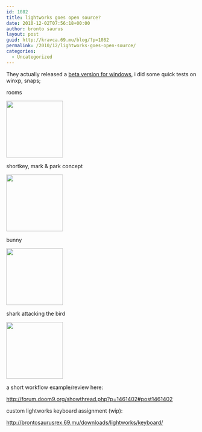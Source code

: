 ```yaml
---
id: 1082
title: lightworks goes open source?
date: 2010-12-02T07:56:18+00:00
author: bronto saurus
layout: post
guid: http://kravca.69.mu/blog/?p=1082
permalink: /2010/12/lightworks-goes-open-source/
categories:
  - Uncategorized
---
```

They actually released a [beta version for windows](http://www.lightworksbeta.com), i did some quick tests on winxp, snaps;

rooms
  
[<img src="http://brontosaurusrex.69.mu/wp-content/uploads/2010/12/rooms-150x150.png" alt="" title="rooms" width="150" height="150" class="alignnone size-thumbnail wp-image-1081" />](http://brontosaurusrex.69.mu/wp-content/uploads/2010/12/rooms.png)
  
shortkey, mark & park concept
  
[<img src="http://brontosaurusrex.69.mu/wp-content/uploads/2010/12/keys-150x150.png" alt="" title="keys" width="150" height="150" class="alignnone size-thumbnail wp-image-1080" />](http://brontosaurusrex.69.mu/wp-content/uploads/2010/12/keys.png)
  
bunny
  
[<img src="http://brontosaurusrex.69.mu/wp-content/uploads/2010/12/bunny1-150x150.png" alt="" title="bunny1" width="150" height="150" class="alignnone size-thumbnail wp-image-1079" />](http://brontosaurusrex.69.mu/wp-content/uploads/2010/12/bunny1.png)
  
shark attacking the bird
  
[<img src="http://brontosaurusrex.69.mu/wp-content/uploads/2010/12/shark-150x150.png" alt="" title="shark" width="150" height="150" class="alignnone size-thumbnail wp-image-1078" />](http://brontosaurusrex.69.mu/wp-content/uploads/2010/12/shark.png)

a short workflow example/review here:
  
<http://forum.doom9.org/showthread.php?p=1461402#post1461402>

custom lightworks keyboard assignment (wip):
  
<http://brontosaurusrex.69.mu/downloads/lightworks/keyboard/>